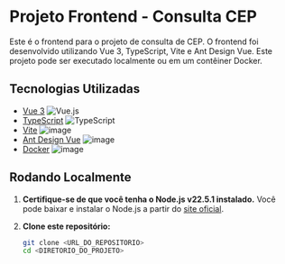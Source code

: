 # Projeto Frontend - Consulta CEP

Este é o frontend para o projeto de consulta de CEP. O frontend foi desenvolvido utilizando Vue 3, TypeScript, Vite e Ant Design Vue. Este projeto pode ser executado localmente ou em um contêiner Docker.

## Tecnologias Utilizadas

- [Vue 3](https://vuejs.org/) ![Vue.js](https://img.shields.io/badge/vuejs-%2335495e.svg?logo=vuedotjs&logoColor=%234FC08D)
- [TypeScript](https://www.typescriptlang.org/) ![TypeScript](https://img.shields.io/badge/typescript-%23007ACC.svg?logo=typescript&logoColor=white)
- [Vite](https://vitejs.dev/) ![image](https://img.shields.io/badge/Vite-B73BFE?style=for-the-badge&logo=vite&logoColor=FFD62E)
- [Ant Design Vue](https://www.antdv.com/docs/vue/introduce) ![image](https://img.shields.io/badge/Ant%20Design-1890FF?style=for-the-badge&logo=antdesign&logoColor=white)   
- [Docker](https://www.docker.com/) ![image](https://img.shields.io/badge/Docker-2CA5E0?style=for-the-badge&logo=docker&logoColor=white)

## Rodando Localmente

1. **Certifique-se de que você tenha o Node.js v22.5.1 instalado.** Você pode baixar e instalar o Node.js a partir do [site oficial](https://nodejs.org/en/).

2. **Clone este repositório:**

   ```bash
   git clone <URL_DO_REPOSITORIO>
   cd <DIRETORIO_DO_PROJETO>
